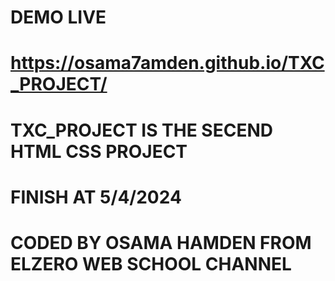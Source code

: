 # DEMO LIVE
# https://osama7amden.github.io/TXC_PROJECT/
# TXC_PROJECT IS THE SECEND HTML CSS PROJECT
# FINISH AT 5/4/2024
# CODED BY OSAMA HAMDEN FROM ELZERO WEB SCHOOL CHANNEL
